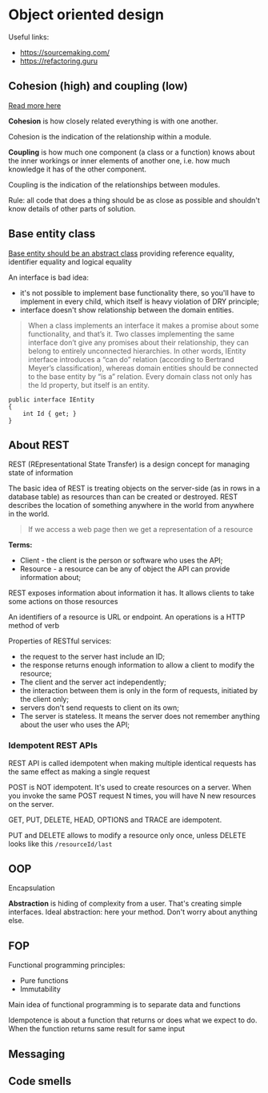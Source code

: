# Object oriented design

Useful links:
- https://sourcemaking.com/
- https://refactoring.guru

## Cohesion (high) and coupling (low)

[Read more here](https://enterprisecraftsmanship.com/posts/cohesion-coupling-difference/)

**Cohesion** is how closely related everything is with one another.

Cohesion is the indication of the relationship within a module.

**Coupling** is how much one component (a class or a function) knows about the inner workings or inner elements of another one, i.e. how much knowledge it has of the other component.

Coupling is the indication of the relationships between modules.

Rule: all code that does a thing should be as close as possible and shouldn't know details of other parts of solution.

## Base entity class

[Base entity should be an abstract class](https://enterprisecraftsmanship.com/posts/entity-base-class/) providing reference equality, identifier equality and logical equality

An interface is bad idea:
- it's not possible to implement base functionality there, so you'll have to implement in every child, which itself is heavy violation of DRY principle;
- interface doesn't show relationship between the domain entities.

> When a class implements an interface it makes a promise about some functionality, and that’s it. Two classes implementing the same interface don’t give any promises about their relationship, they can belong to entirely unconnected hierarchies. In other words, IEntity interface introduces a “can do” relation (according to Bertrand Meyer’s classification), whereas domain entities should be connected to the base entity by “is a” relation. Every domain class not only has the Id property, but itself is an entity.

```
public interface IEntity
{
    int Id { get; }
}
```

## About REST

REST (REpresentational State Transfer) is a design concept for managing state of information

The basic idea of REST is treating objects on the server-side (as in rows in a database table) as resources than can be created or destroyed. REST describes the location of something anywhere in the world from anywhere in the world.

> If we access a web page then we get a representation of a resource

**Terms:**
- Client - the client is the person or software who uses the API;
- Resource - a resource can be any of object the API can provide information about;

REST exposes information about information it has. It allows clients to take some actions on those resources

An identifiers of a resource is URL or endpoint. An operations is a HTTP method of verb

Properties of RESTful services:
- the request to the server hast include an ID;
- the response returns enough information to allow a client to modify the resource;
- The client and the server act independently;
- the interaction between them is only in the form of requests, initiated by the client only;
- servers don't send requests to client on its own;
- The server is stateless. It means the server does not remember anything about the user who uses the API;

### Idempotent REST APIs

REST API is called idempotent when making multiple identical requests has the same effect as making a single request

POST is NOT idempotent. It's used to create resources on a server. When you invoke the same POST request N times, you will have N new resources on the server.

GET, PUT, DELETE, HEAD, OPTIONS and TRACE are idempotent.

PUT and DELETE allows to modify a resource only once, unless DELETE looks like this ```/resourceId/last```

## OOP 

Encapsulation

**Abstraction** is hiding of complexity from a user. That's creating simple interfaces. Ideal abstraction: here your method. Don't worry about anything else.

## FOP

Functional programming principles:
- Pure functions
- Immutability

Main idea of functional programming is to separate data and functions

Idempotence is about a function that returns or does what we expect to do. When the function returns same result for same input

## Messaging

## Code smells 

